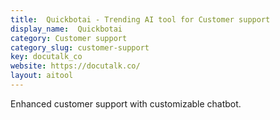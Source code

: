 ```yaml
---
title:  Quickbotai - Trending AI tool for Customer support
display_name:  Quickbotai
category: Customer support
category_slug: customer-support
key: docutalk_co
website: https://docutalk.co/
layout: aitool
---
```


Enhanced customer support with customizable chatbot.

